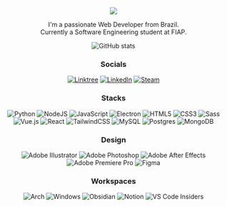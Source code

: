<!-- Greetings and about me. -->
<div align="center">
  <img src="https://capsule-render.vercel.app/api?type=venom&height=300&color=0:FF0000,100:a82da8&text=What's%20up!%20My%20name%20is%20Augusto.&fontSize=48&fontColor=FFFFFF">
  <p>
    I'm a passionate Web Developer from Brazil.<br>
    Currently a Software Engineering student at FIAP.
  </p>
</div>


<!-- My GitHub stats. -->
<div align="center">
  <img alt="GitHub stats" src="https://github-readme-stats.vercel.app/api?username=munraitoo13&theme=dark&show_icons=true&hide_border=true&count_private=true&icon_color=ff0000&bg_color=090c10" />
</div>

<!-- My social networks. -->
<div align="center">
  <h3>Socials</h3>
  <a href="https://linktr.ee/munraitoo13"><img src="https://img.shields.io/badge/linktree-39E09B?style=for-the-badge&logo=linktree&logoColor=white" alt="Linktree" /></a>
  <a href="https://www.linkedin.com/in/munraitoo13/"><img src="https://img.shields.io/badge/LinkedIn-0077B5?style=for-the-badge&logo=linkedin&logoColor=white" alt="LinkedIn" /></a>
  <a href="https://steamcommunity.com/id/munraitoo13/"><img src="https://img.shields.io/badge/Steam-000000?style=for-the-badge&logo=steam&logoColor=white" alt="Steam" /></a>
</div>

<!-- General technologies i work with. -->
<div align="center">
  <h3>Stacks</h3>
  <img src="https://img.shields.io/badge/python-3670A0?style=for-the-badge&logo=python&logoColor=ffdd54" alt="Python" />
  <img src="https://img.shields.io/badge/node.js-6DA55F?style=for-the-badge&logo=node.js&logoColor=white" alt="NodeJS" />
  <img src="https://img.shields.io/badge/javascript-%23323330.svg?style=for-the-badge&logo=javascript&logoColor=%23F7DF1E" alt="JavaScript" />
  <img src="https://img.shields.io/badge/Electron-191970?style=for-the-badge&logo=Electron&logoColor=white" alt="Electron" />
  <img src="https://img.shields.io/badge/html5-%23E34F26.svg?style=for-the-badge&logo=html5&logoColor=white" alt="HTML5" />
  <img src="https://img.shields.io/badge/css3-%231572B6.svg?style=for-the-badge&logo=css3&logoColor=white" alt="CSS3" />
  <img src="https://img.shields.io/badge/SASS-hotpink.svg?style=for-the-badge&logo=SASS&logoColor=white" alt="Sass" />
  <img src="https://img.shields.io/badge/vue.js-%2335495e.svg?style=for-the-badge&logo=vuedotjs&logoColor=%234FC08D" alt="Vue.js" />
  <img src="https://img.shields.io/badge/react-%2320232a.svg?style=for-the-badge&logo=react&logoColor=%2361DAFB" alt="React" />
  <img src="https://img.shields.io/badge/tailwindcss-%2338B2AC.svg?style=for-the-badge&logo=tailwind-css&logoColor=white" alt="TailwindCSS" />
  <img src="https://img.shields.io/badge/mysql-%2300000f.svg?style=for-the-badge&logo=mysql&logoColor=white" alt="MySQL" />
  <img src="https://img.shields.io/badge/postgres-%23316192.svg?style=for-the-badge&logo=postgresql&logoColor=white" alt="Postgres" />
  <img src="https://img.shields.io/badge/MongoDB-%234ea94b.svg?style=for-the-badge&logo=mongodb&logoColor=white" alt="MongoDB" />
</div>

<!-- Design softwares i work with. -->
<div align="center">
  <h3>Design</h3>
  <img src="https://img.shields.io/badge/adobe%20illustrator-%23FF9A00.svg?style=for-the-badge&logo=adobe%20illustrator&logoColor=white" alt="Adobe Illustrator" />
  <img src="https://img.shields.io/badge/adobe%20photoshop-%2331A8FF.svg?style=for-the-badge&logo=adobe%20photoshop&logoColor=white" alt="Adobe Photoshop" />
  <img src="https://img.shields.io/badge/Adobe%20After%20Effects-9999FF.svg?style=for-the-badge&logo=Adobe%20After%20Effects&logoColor=white" alt="Adobe After Effects" />
  <img src="https://img.shields.io/badge/Adobe%20Premiere%20Pro-9999FF.svg?style=for-the-badge&logo=Adobe%20Premiere%20Pro&logoColor=white" alt="Adobe Premiere Pro" />
  <img src="https://img.shields.io/badge/figma-%23F24E1E.svg?style=for-the-badge&logo=figma&logoColor=white" alt="Figma" />
</div>

<!-- My workspaces. -->
<div align="center">
  <h3>Workspaces</h3>
  <img src="https://img.shields.io/badge/Arch%20Linux-1793D1?logo=arch-linux&logoColor=fff&style=for-the-badge" alt="Arch" />
  <img src="https://img.shields.io/badge/Windows-0078D6?style=for-the-badge&logo=windows&logoColor=white" alt="Windows" />
  <img src="https://img.shields.io/badge/Obsidian-%23483699.svg?style=for-the-badge&logo=obsidian&logoColor=white" alt="Obsidian" />
  <img src="https://img.shields.io/badge/Notion-%23000000.svg?style=for-the-badge&logo=notion&logoColor=white" alt="Notion" />
  <img src="https://img.shields.io/badge/VS%20Code%20Insiders-35b393.svg?style=for-the-badge&logo=visual-studio-code&logoColor=white" alt="VS Code Insiders" />
</div>
